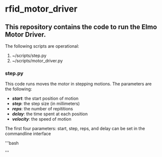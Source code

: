 # rfid_motor_driver
## This repository contains the code to run the Elmo Motor Driver.

The following scripts are operational:
1. ~/scripts/step.py
2. ~/scripts/motor_driver.py

### step.py
This code runs moves the motor in stepping motions. The parameters are the following:
* ***start***: the start position of motion
* ***step***: the step size (in millimeters)
* ***reps***: the number of repititions
* ***delay***: the time spent at each position
* ***velocity***: the speed of motion

The first four parameters: start, step, reps, and delay can be set in the commandline interface

'''bash

'''
